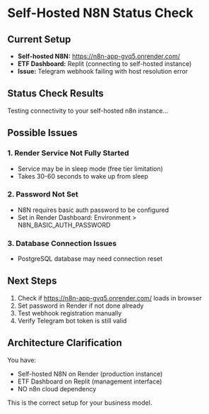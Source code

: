 # Self-Hosted N8N Status Check

## Current Setup
- **Self-hosted N8N:** https://n8n-app-gvq5.onrender.com/
- **ETF Dashboard:** Replit (connecting to self-hosted instance)
- **Issue:** Telegram webhook failing with host resolution error

## Status Check Results
Testing connectivity to your self-hosted n8n instance...

## Possible Issues

### 1. Render Service Not Fully Started
- Service may be in sleep mode (free tier limitation)
- Takes 30-60 seconds to wake up from sleep

### 2. Password Not Set
- N8N requires basic auth password to be configured
- Set in Render Dashboard: Environment > N8N_BASIC_AUTH_PASSWORD

### 3. Database Connection Issues
- PostgreSQL database may need connection reset

## Next Steps
1. Check if https://n8n-app-gvq5.onrender.com/ loads in browser
2. Set password in Render if not done already
3. Test webhook registration manually
4. Verify Telegram bot token is still valid

## Architecture Clarification
You have:
- Self-hosted N8N on Render (production instance)
- ETF Dashboard on Replit (management interface)
- NO n8n cloud dependency

This is the correct setup for your business model.